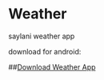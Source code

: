 # Weather
saylani weather app

download for android:


##<a href="https://github.com/malikasinger1/Weather/blob/master/www/dist/android-debug.apk?raw=true" >Download Weather App</button>
